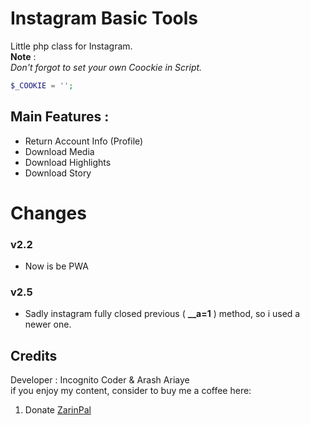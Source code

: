 # Instagram Basic Tools
Little php class for Instagram.\
**Note** : \
_Don't forgot to set your own Coockie in Script._

```php
$_COOKIE = '';
```
## Main Features :
* Return Account Info (Profile)
* Download Media
* Download Highlights
* Download Story
# Changes
### v2.2
* Now is be PWA
### v2.5
* Sadly instagram fully closed previous ( **__a=1** ) method, so i used a newer one.
## Credits
Developer : Incognito Coder & Arash Ariaye \
if you enjoy my content, consider to buy me a coffee here:
1. Donate [ZarinPal](https://zarinp.al/@incognito)
